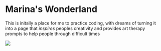 <head> 
  <h1> Marina's Wonderland </h1>
</head>
<p> This is initally a place for me to practice coding, with dreams of turning it into a page that <i> inspires </i> peoples creativity and provides art therapy prompts to help people through difficult times</p> 
<img src="https://format.creatorcdn.com/8bf03173-7d66-4ae2-967a-550eba978a07/0/0/0/0,0,2537,3488,400,3488/0-0-0/c50765f2-a651-48b4-b0d7-8d653ad229f6/1/1/NYT3.jpg?fjkss=exp=1995049693~hmac=c76173f831a87fe92cadac824efb78a0f977b72af9d55dece97679caf7b1a7c4&400">
